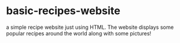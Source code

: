 # basic-recipes-website
a simple recipe website just using HTML. The website displays some popular recipes around the world along with some pictures!

